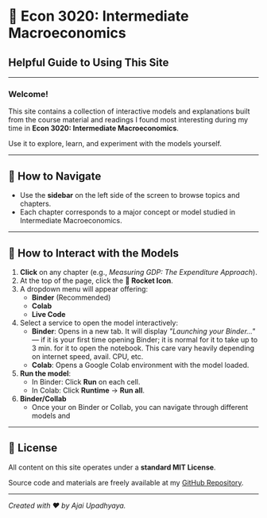 # 📘 Econ 3020: Intermediate Macroeconomics
## Helpful Guide to Using This Site

---

### Welcome!

This site contains a collection of interactive models and explanations built from the course material and readings I found most interesting during my time in **Econ 3020: Intermediate Macroeconomics**.

Use it to explore, learn, and experiment with the models yourself.

---

## 🧭 How to Navigate

- Use the **sidebar** on the left side of the screen to browse topics and chapters.
- Each chapter corresponds to a major concept or model studied in Intermediate Macroeconomics.

---

## 🚀 How to Interact with the Models

1. **Click** on any chapter (e.g., *Measuring GDP: The Expenditure Approach*).
2. At the top of the page, click the **🚀 Rocket Icon**.
3. A dropdown menu will appear offering:
   - **Binder** (Recommended)
   - **Colab**
   - **Live Code**
4. Select a service to open the model interactively:
   - **Binder**: Opens in a new tab. It will display *"Launching your Binder..."* — if it is your first time opening Binder; it is normal for it to take up to 3 min. for it to open the notebook. This care vary heavily depending on internet speed, avail. CPU, etc. 
   - **Colab**: Opens a Google Colab environment with the model loaded.
5. **Run the model**:
   - In Binder: Click **Run** on each cell.
   - In Colab: Click **Runtime** → **Run all**.
6. **Binder/Collab**
   - Once your on Binder or Collab, you can navigate through different models and 

---

## 📜 License

All content on this site operates under a **standard MIT License**.

Source code and materials are freely available at my [GitHub Repository](https://github.com/ajaiupadhyaya/intmacro).

---

*Created with ❤️ by Ajai Upadhyaya.*
